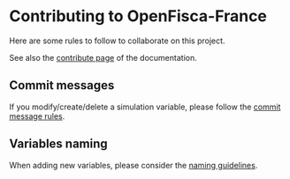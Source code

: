 # Contributing to OpenFisca-France

Here are some rules to follow to collaborate on this project.

See also the [contribute page](http://doc.openfisca.fr/contribute/) of the documentation.

## Commit messages

If you modify/create/delete a simulation variable, please follow the [commit message rules](https://github.com/openfisca/openfisca-france/wiki/Messages-de-commit).

## Variables naming

When adding new variables, please consider the [naming guidelines](https://github.com/openfisca/openfisca-france/wiki/OpenFisca-variables-naming-guidelines).
